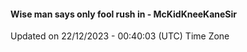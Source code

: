 #### Wise man says only fool rush in - McKidKneeKaneSir
Updated on 22/12/2023 - 00:40:03 (UTC) Time Zone
